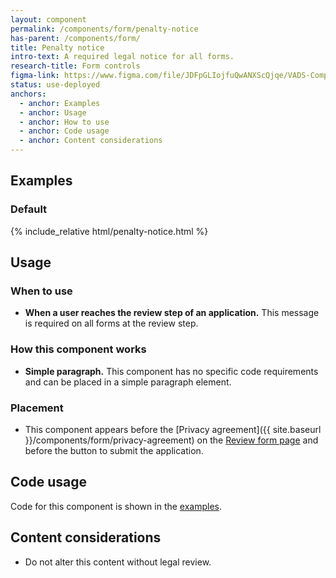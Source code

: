 ```yaml
---
layout: component
permalink: /components/form/penalty-notice
has-parent: /components/form/
title: Penalty notice
intro-text: A required legal notice for all forms.
research-title: Form controls
figma-link: https://www.figma.com/file/JDFpGLIojfuQwANXScQjqe/VADS-Component-Examples?type=design&node-id=1372%3A86436&mode=design&t=h9BoxMWwcHe2DhUd-1
status: use-deployed
anchors:
  - anchor: Examples
  - anchor: Usage
  - anchor: How to use
  - anchor: Code usage
  - anchor: Content considerations
---
```


## Examples

### Default

<div class="site-showcase">
  {% include_relative html/penalty-notice.html %}
</div>

## Usage

### When to use

* **When a user reaches the review step of an application.** This message is required on all forms at the review step. 

### How this component works

* **Simple paragraph.** This component has no specific code requirements and can be placed in a simple paragraph element.

### Placement

* This component appears before the [Privacy agreement]({{ site.baseurl }}/components/form/privacy-agreement) on the [Review form page]({{site.baseurl}}/templates/forms/review) and before the button to submit the application.

## Code usage

Code for this component is shown in the [examples](#examples).

## Content considerations

* Do not alter this content without legal review.